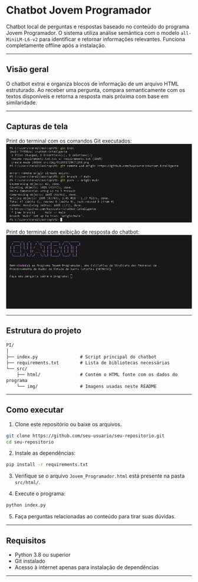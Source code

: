 # Chatbot Jovem Programador

Chatbot local de perguntas e respostas baseado no conteúdo do programa Jovem Programador. O sistema utiliza análise semântica com o modelo `all-MiniLM-L6-v2` para identificar e retornar informações relevantes. Funciona completamente offline após a instalação.

---

## Visão geral

O chatbot extrai e organiza blocos de informação de um arquivo HTML estruturado. Ao receber uma pergunta, compara semanticamente com os textos disponíveis e retorna a resposta mais próxima com base em similaridade.

---

## Capturas de tela

Print do terminal com os comandos Git executados:
![Reconhecimento](src/img/214121729471248.png)

Print do terminal com exibição de resposta do chatbot:
![Resposta](src/img/912491729471248.png)

---

## Estrutura do projeto

```
PI/
│
├── index.py                # Script principal do chatbot
├── requirements.txt        # Lista de bibliotecas necessárias
└── src/
    ├── html/               # Contém o HTML fonte com os dados do programa
    └── img/                # Imagens usadas neste README
```

---

## Como executar

1. Clone este repositório ou baixe os arquivos.

```bash
git clone https://github.com/seu-usuario/seu-repositorio.git
cd seu-repositorio
```

2. Instale as dependências:

```bash
pip install -r requirements.txt
```

3. Verifique se o arquivo `Jovem_Programador.html` está presente na pasta `src/html/`.

4. Execute o programa:

```bash
python index.py
```

5. Faça perguntas relacionadas ao conteúdo para tirar suas dúvidas.

---

## Requisitos

- Python 3.8 ou superior
- Git instalado
- Acesso à internet apenas para instalação de dependências

---
